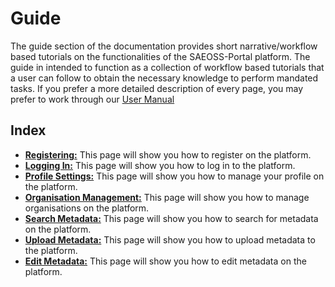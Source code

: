 # Guide

The guide section of the documentation provides short narrative/workflow based tutorials on the functionalities of the SAEOSS-Portal platform. The guide in intended to function as a collection of workflow based tutorials that a user can follow to obtain the necessary knowledge to perform mandated tasks. If you prefer a more detailed description of every page, you may prefer to work through our [User Manual](../manual/index.md)

## Index

* **[Registering:](./registering.md)** This page will show you how to register on the platform.
* **[Logging In:](./logging-in.md)** This page will show you how to log in to the platform.
* **[Profile Settings:](./profile-management.md)** This page will show you how to manage your profile on the platform.
* **[Organisation Management:](./organisation-management.md)** This page will show you how to manage organisations on the platform.
* **[Search Metadata:](./search-metadata.md)** This page will show you how to search for metadata on the platform.
* **[Upload Metadata:](./create-metadata.md)** This page will show you how to upload metadata to the platform.
* **[Edit Metadata:](./edit-metadata.md)** This page will show you how to edit metadata on the platform.


